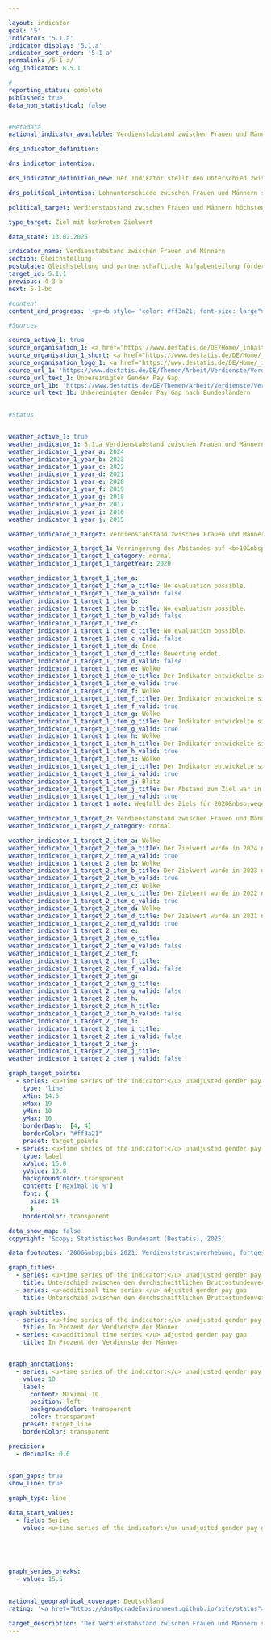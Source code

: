 ```yaml
---

layout: indicator        
goal: '5'        
indicator: '5.1.a'        
indicator_display: '5.1.a'        
indicator_sort_order: '5-1-a'        
permalink: /5-1-a/        
sdg_indicator: 8.5.1        

#
reporting_status: complete        
published: true        
data_non_statistical: false        


#Metadata        
national_indicator_available: Verdienstabstand zwischen Frauen und Männern        

dns_indicator_definition:         

dns_indicator_intention:         

dns_indicator_definition_new: Der Indikator stellt den Unterschied zwischen den durchschnittlichen Bruttostundenverdiensten von Frauen und Männern als Anteil an den durchschnittlichen Bruttostundenverdiensten der Männer dar.        

dns_political_intention: Lohnunterschiede zwischen Frauen und Männern sind in modernen Erwerbsgesellschaften ein Zeichen für soziale Ungleichheit. Die Verringerung der Lohnunterschiede ist ein Indikator für Fortschritte auf dem Weg zur Gleichstellung.        

political_target: Verdienstabstand zwischen Frauen und Männern höchstens 10&nbsp;Prozent bis 2030        

type_target: Ziel mit konkretem Zielwert        

data_state: 13.02.2025        

indicator_name: Verdienstabstand zwischen Frauen und Männern        
section: Gleichstellung        
postulate: Gleichstellung und partnerschaftliche Aufgabenteilung fördern        
target_id: 5.1.1        
previous: 4-3-b        
next: 5-1-bc        

#content         
content_and_progress: '<p><b style= "color: #ff3a21; font-size: large">5.1.a Verdienstabstand zwischen Frauen und Männern</b><br><br>Dieser Indikator bildet den unbereinigten geschlechtsspezifischen Verdienstabstand (unadjusted gender pay gap) ab. Er stellt ausschließlich das Verhältnis der durchschnittlichen Bruttostundenverdienste von Frauen und Männern dar. Im unbereinigten Gender Pay Gap (<abbr title="Gender Pay Gap (Geschlechtsspezifischer Verdienstabstand)" tabindex="0">GPG</abbr>) spiegeln sich somit auch Lohnunterschiede wider, die auf Faktoren wie unterschiedliche Berufe, Branchenzugehörigkeiten, Qualifikationen oder Erwerbsbiografien von Frauen und Männern zurückzuführen sind.<br><br>Bis einschließlich 2021&nbsp;basierte der Indikator auf der vierjährlichen Verdienststrukturerhebung. Seit 2022&nbsp;dient die jährliche Verdiensterhebung als Datengrundlage. Diese wird von den Statistischen Ämtern der Länder als repräsentative Stichprobenerhebung mit Auskunftspflicht in bis zu 58&nbsp;000&nbsp;Betrieben durchgeführt. Auf Basis dieser Daten werden Ergebnisse differenziert nach Alter, Bildungsstand, Anforderungsniveau, Tätigkeit, Tarifbindung, Unternehmensgröße und Wirtschaftsabschnitten berechnet und der bereinigte Gender Pay Gap  ermittelt. Für beide Kennzahlen&nbsp;–&nbsp;bereinigt und unbereinigt&nbsp;–&nbsp;gilt die <abbr title="Europäische Union" tabindex="0">EU</abbr>-Abgrenzung, wonach Beschäftigte in der Land- und Forstwirtschaft, Fischerei, öffentlichen Verwaltung, Verteidigung, Sozialversicherung sowie in Kleinstbetrieben unberücksichtigt bleiben.<br><br>Im Zeitraum 2020&nbsp;bis 2023&nbsp;verdienten Frauen pro Stunde durchschnittlich 18&nbsp;% weniger als Männer. Im Jahr 2024&nbsp;verringerte sich dieser Abstand auf 16&nbsp;%. Das Ziel, den unbereinigten <abbr title="Gender Pay Gap (Geschlechtsspezifischer Verdienstabstand)" tabindex="0">GPG</abbr> bis 2020&nbsp;auf 10&nbsp;% zu senken, wurde damit nicht erreicht. Auch bei Fortsetzung der bisherigen Entwicklung ist nicht zu erwarten, dass dieses Ziel bis 2030&nbsp;erreicht wird.<br><br>Langfristig zeigt sich in Deutschland ein langsamer, aber stetiger Rückgang des unbereinigten GPG: 2012&nbsp;lag er noch bei 23&nbsp;% und damit 7&nbsp;Prozentpunkte über dem Wert von 2024. Ein Vergleich der Bundesländer zeigt deutliche regionale Unterschiede: 2024&nbsp;verzeichneten Baden-Württemberg und Hessen mit jeweils 19&nbsp;% die höchsten Verdienstunterschiede, während Sachsen-Anhalt (4&nbsp;%) und Brandenburg (2&nbsp;%) die niedrigsten Werte aufwiesen.<br><br>Analysen zu den Ursachen des <abbr title="Gender Pay Gap (Geschlechtsspezifischer Verdienstabstand)" tabindex="0">GPG</abbr> zeigen, dass etwa 63&nbsp;% der Verdienstlücke darauf zurückzuführen sind, dass Frauen häufiger in Berufen, Branchen und Positionen mit geringerer Entlohnung tätig sind. Ein weiterer wesentlicher Faktor ist der Beschäftigungsumfang: Frauen arbeiten überdurchschnittlich häufig in Teilzeit, was meist mit einem geringeren durchschnittlichen Bruttostundenverdienst einhergeht. Dieser Aspekt trägt rund 19&nbsp;% zur Verdienstlücke bei. Etwa 12&nbsp;% entfallen auf Unterschiede im Anforderungsniveau der ausgeübten Tätigkeiten.<br><br>Die verbleibenden 37&nbsp;% der Verdienstlücke bilden den bereinigten <abbr title="Gender Pay Gap (Geschlechtsspezifischer Verdienstabstand)" tabindex="0">GPG</abbr>, der im Jahr 2024&nbsp;bei 6&nbsp;% lag. Im Gegensatz zum unbereinigten <abbr title="Gender Pay Gap (Geschlechtsspezifischer Verdienstabstand)" tabindex="0">GPG</abbr> zeigt sich beim bereinigten Wert ein deutlich einheitlicheres Bild auf Ebene der Bundesländer: 2024&nbsp;lag er im Früheren Bundesgebiet einschließlich Berlin bei 6&nbsp;%, in den Neuen Ländern bei 8&nbsp;%. Eine detaillierte Auswertung nach einzelnen Bundesländern ist aufgrund methodisch bedingter Schwankungen seit Einführung der neuen Verdiensterhebung im Jahr 2022&nbsp;nicht möglich.<br><br>Im europäischen Vergleich liegen überwiegend Daten bis 2023&nbsp;vor. Seit 2010&nbsp;liegt der unbereinigte <abbr title="Gender Pay Gap (Geschlechtsspezifischer Verdienstabstand)" tabindex="0">GPG</abbr> in Deutschland durchgehend über dem Durchschnitt der Europäischen Union (<abbr title="Europäische Union" tabindex="0">EU</abbr>). Nur Lettland verzeichnete mit 19&nbsp;% einen noch höheren geschlechtsspezifischen Verdienstunterschied. Österreich, Tschechien und Ungarn lagen&nbsp;–&nbsp;wie Deutschland&nbsp;–&nbsp;jeweils bei 18&nbsp;%. Die geringsten Unterschiede im Bruttostundenverdienst zwischen Frauen und Männern wurden in Luxemburg (‒1&nbsp;%), Belgien (1&nbsp;%) und Italien (2&nbsp;%) gemessen.</p>'                

#Sources        

source_active_1: true
source_organisation_1: <a href="https://www.destatis.de/DE/Home/_inhalt.html" target="_blank">Statistisches Bundesamt</a>
source_organisation_1_short: <a href="https://www.destatis.de/DE/Home/_inhalt.html" target="_blank">Statistisches Bundesamt</a>
source_organisation_logo_1: <a href="https://www.destatis.de/DE/Home/_inhalt.html" target="_blank"><img src="https://dnsTestEnvironment.github.io/dns-indicators/public/OrgImgDe/destatis.png" alt="Statistisches Bundesamt" title=" Klicken Sie hier um zur Homepage der Organisation Statistisches Bundesamt zu gelangen." style="height:60px; width:148px; border:transparent"/></a>
source_url_1: 'https://www.destatis.de/DE/Themen/Arbeit/Verdienste/Verdienste-GenderPayGap/Tabellen/ugpg-01-gebietsstand.html'
source_url_text_1: Unbereinigter Gender Pay Gap
source_url_1b: 'https://www.destatis.de/DE/Themen/Arbeit/Verdienste/Verdienste-GenderPayGap/Tabellen/ugpg-02-bundeslaender-ab-2014.html'
source_url_text_1b: Unbereinigter Gender Pay Gap nach Bundesländern
        

#Status        


weather_active_1: true
weather_indicator_1: 5.1.a Verdienstabstand zwischen Frauen und Männern
weather_indicator_1_year_a: 2024
weather_indicator_1_year_b: 2023
weather_indicator_1_year_c: 2022
weather_indicator_1_year_d: 2021
weather_indicator_1_year_e: 2020
weather_indicator_1_year_f: 2019
weather_indicator_1_year_g: 2018
weather_indicator_1_year_h: 2017
weather_indicator_1_year_i: 2016
weather_indicator_1_year_j: 2015

weather_indicator_1_target: Verdienstabstand zwischen Frauen und Männern höchstens 10&nbsp;Prozent bis 2030

weather_indicator_1_target_1: Verringerung des Abstandes auf <b>10&nbsp;Prozent</b> bis <b>2020</b>
weather_indicator_1_target_1_category: normal
weather_indicator_1_target_1_targetYear: 2020

weather_indicator_1_target_1_item_a: 
weather_indicator_1_target_1_item_a_title: No evaluation possible.
weather_indicator_1_target_1_item_a_valid: false
weather_indicator_1_target_1_item_b: 
weather_indicator_1_target_1_item_b_title: No evaluation possible.
weather_indicator_1_target_1_item_b_valid: false
weather_indicator_1_target_1_item_c: 
weather_indicator_1_target_1_item_c_title: No evaluation possible.
weather_indicator_1_target_1_item_c_valid: false
weather_indicator_1_target_1_item_d: Ende
weather_indicator_1_target_1_item_d_title: Bewertung endet.
weather_indicator_1_target_1_item_d_valid: false
weather_indicator_1_target_1_item_e: Wolke
weather_indicator_1_target_1_item_e_title: Der Indikator entwickelte sich in 2020 zwar in die gewünschte Richtung auf das Ziel zu, bei Fortsetzung der Entwicklung wäre das Ziel im Zieljahr aber um mehr als 20 % der Differenz zwischen Zielwert und dem Wert aus 2020 verfehlt worden.
weather_indicator_1_target_1_item_e_valid: true
weather_indicator_1_target_1_item_f: Wolke
weather_indicator_1_target_1_item_f_title: Der Indikator entwickelte sich in 2019 zwar in die gewünschte Richtung auf das Ziel zu, bei Fortsetzung der Entwicklung wäre das Ziel im Zieljahr aber um mehr als 20 % der Differenz zwischen Zielwert und dem Wert aus 2019 verfehlt worden.
weather_indicator_1_target_1_item_f_valid: true
weather_indicator_1_target_1_item_g: Wolke
weather_indicator_1_target_1_item_g_title: Der Indikator entwickelte sich in 2018 zwar in die gewünschte Richtung auf das Ziel zu, bei Fortsetzung der Entwicklung wäre das Ziel im Zieljahr aber um mehr als 20 % der Differenz zwischen Zielwert und dem Wert aus 2018 verfehlt worden.
weather_indicator_1_target_1_item_g_valid: true
weather_indicator_1_target_1_item_h: Wolke
weather_indicator_1_target_1_item_h_title: Der Indikator entwickelte sich in 2017 zwar in die gewünschte Richtung auf das Ziel zu, bei Fortsetzung der Entwicklung wäre das Ziel im Zieljahr aber um mehr als 20 % der Differenz zwischen Zielwert und dem Wert aus 2017 verfehlt worden.
weather_indicator_1_target_1_item_h_valid: true
weather_indicator_1_target_1_item_i: Wolke
weather_indicator_1_target_1_item_i_title: Der Indikator entwickelte sich in 2016 zwar in die gewünschte Richtung auf das Ziel zu, bei Fortsetzung der Entwicklung wäre das Ziel im Zieljahr aber um mehr als 20 % der Differenz zwischen Zielwert und dem Wert aus 2016 verfehlt worden.
weather_indicator_1_target_1_item_i_valid: true
weather_indicator_1_target_1_item_j: Blitz
weather_indicator_1_target_1_item_j_title: Der Abstand zum Ziel war in 2015 konstant hoch oder hat sich vergrößert. Der Indikator entwickelte sich also nicht in die gewünschte Richtung.
weather_indicator_1_target_1_item_j_valid: true
weather_indicator_1_target_1_note: Wegfall des Ziels für 2020&nbsp;wegen zeitlichen Ablaufs.

weather_indicator_1_target_2: Verdienstabstand zwischen Frauen und Männern höchstens <b>10&nbsp;Prozent</b> bis <b>2030</b>
weather_indicator_1_target_2_category: normal

weather_indicator_1_target_2_item_a: Wolke
weather_indicator_1_target_2_item_a_title: Der Zielwert wurde in 2024 nicht erreicht, aber die durchschnittliche Entwicklung wies in die gewünschte Richtung.
weather_indicator_1_target_2_item_a_valid: true
weather_indicator_1_target_2_item_b: Wolke
weather_indicator_1_target_2_item_b_title: Der Zielwert wurde in 2023 nicht erreicht, aber die durchschnittliche Entwicklung wies in die gewünschte Richtung.
weather_indicator_1_target_2_item_b_valid: true
weather_indicator_1_target_2_item_c: Wolke
weather_indicator_1_target_2_item_c_title: Der Zielwert wurde in 2022 nicht erreicht, aber die durchschnittliche Entwicklung wies in die gewünschte Richtung.
weather_indicator_1_target_2_item_c_valid: true
weather_indicator_1_target_2_item_d: Wolke
weather_indicator_1_target_2_item_d_title: Der Zielwert wurde in 2021 nicht erreicht, aber die durchschnittliche Entwicklung wies in die gewünschte Richtung.
weather_indicator_1_target_2_item_d_valid: true
weather_indicator_1_target_2_item_e: 
weather_indicator_1_target_2_item_e_title: 
weather_indicator_1_target_2_item_e_valid: false
weather_indicator_1_target_2_item_f: 
weather_indicator_1_target_2_item_f_title: 
weather_indicator_1_target_2_item_f_valid: false
weather_indicator_1_target_2_item_g: 
weather_indicator_1_target_2_item_g_title: 
weather_indicator_1_target_2_item_g_valid: false
weather_indicator_1_target_2_item_h: 
weather_indicator_1_target_2_item_h_title: 
weather_indicator_1_target_2_item_h_valid: false
weather_indicator_1_target_2_item_i: 
weather_indicator_1_target_2_item_i_title: 
weather_indicator_1_target_2_item_i_valid: false
weather_indicator_1_target_2_item_j: 
weather_indicator_1_target_2_item_j_title: 
weather_indicator_1_target_2_item_j_valid: false        

graph_target_points:
  - series: <u>time series of the indicator:</u> unadjusted gender pay gap
    type: 'line'
    xMin: 14.5
    xMax: 19
    yMin: 10
    yMax: 10
    borderDash:  [4, 4]
    borderColor: "#ff3a21"
    preset: target_points
  - series: <u>time series of the indicator:</u> unadjusted gender pay gap
    type: label
    xValue: 16.0
    yValue: 12.0
    backgroundColor: transparent
    content: ['Maximal 10 %']
    font: {
      size: 14
      }
    borderColor: transparent        

data_show_map: false        
copyright: '&copy; Statistisches Bundesamt (Destatis), 2025'        

data_footnotes: '2006&nbsp;bis 2021: Verdienststrukturerhebung, fortgeschrieben mit Ergebnissen der vierteljährlichen Verdiensterhebung.<br>• Ab 2022: Ergebnisse der Verdiensterhebung.'        

graph_titles: 
  - series: <u>time series of the indicator:</u> unadjusted gender pay gap
    title: Unterschied zwischen den durchschnittlichen Bruttostundenverdiensten von Frauen und Männern
  - series: <u>additional time series:</u> adjusted gender pay gap
    title: Unterschied zwischen den durchschnittlichen Bruttostundenverdiensten von Frauen und Männern        

graph_subtitles: 
  - series: <u>time series of the indicator:</u> unadjusted gender pay gap
    title: In Prozent der Verdienste der Männer
  - series: <u>additional time series:</u> adjusted gender pay gap
    title: In Prozent der Verdienste der Männer        


graph_annotations:
  - series: <u>time series of the indicator:</u> unadjusted gender pay gap
    value: 10
    label:
      content: Maximal 10 
      position: left
      backgroundColor: transparent
      color: transparent
    preset: target_line
    borderColor: transparent        

precision: 
  - decimals: 0.0
            

span_gaps: true        
show_line: true        

graph_type: line                

data_start_values: 
  - field: Series
    value: <u>time series of the indicator:</u> unadjusted gender pay gap        

        

        

graph_series_breaks: 
  - value: 15.5
                            

national_geographical_coverage: Deutschland                
rating: '<a href="https://dnsUpgradeEnvironment.github.io/site/status"><img src="https://sdg-indikatoren.de/public/Wettersymbole/Wolke.png" title="Der Zielwert wurde in 2024 nicht erreicht, aber die durchschnittliche Entwicklung wies in die gewünschte Richtung." alt="Wettersymbol Wolke"/></a>'        

target_description: 'Der Verdienstabstand zwischen Frauen und Männern soll jedes Jahr höchstens 10&nbsp;Prozent des durchschnittlichen Verdienstes der Männer betragen.<br><br>Ausgehend von der Zielformulierung soll der politisch festgelegte Zielwert seit 2021&nbsp;jedes Jahr erreicht werden. Der Indikatorwert liegt jedoch dauerhaft deutlich oberhalb des Zielwertes, sodass der Indikator 5.1.a für das Jahr 2024&nbsp;mit „Wolke“ bewertet wird.<br><br><u>Hinweis:</u> Die Bewertung „Gewitter“ wird nicht ausgewiesen, weil die durchschnittliche Entwicklung der letzten sechs Jahre in Richtung einer Verbesserung deutet.'        
---
```


